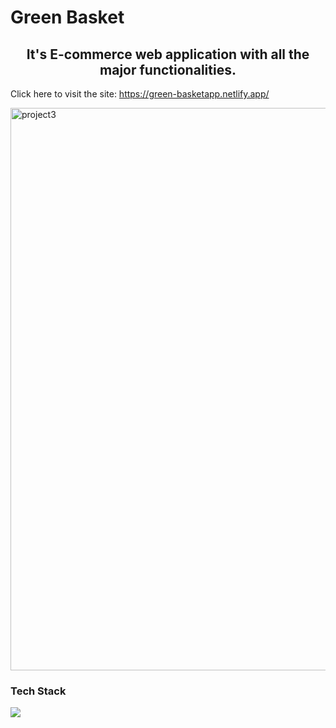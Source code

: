 # Green Basket
<h2 align="center"">It's E-commerce web application with all the major functionalities. </h2>
<p >Click here to visit the site: <a href="https://green-basketapp.netlify.app/">https://green-basketapp.netlify.app/</a></p>
<img width="900" height:"500" alt="project3" src="https://user-images.githubusercontent.com/113410376/214221931-369db1d6-716f-4304-8ddc-a41f33875b35.png">
<h3> Tech Stack</h3>
<img src="https://camo.githubusercontent.com/268ac512e333b69600eb9773a8f80b7a251f4d6149642a50a551d4798183d621/68747470733a2f2f696d672e736869656c64732e696f2f62616467652f52656163742d3230323332413f7374796c653d666f722d7468652d6261646765266c6f676f3d7265616374266c6f676f436f6c6f723d363144414642">
